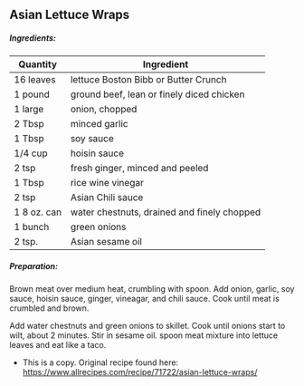 
## Asian Lettuce Wraps

##### Ingredients:
|Quantity        |    Ingredient|
|--------------- | -------------------------------------|
|16 leaves       | lettuce Boston Bibb or Butter Crunch|
|1 pound         | ground beef, lean or finely diced chicken|
|1 large         | onion, chopped|
|2 Tbsp          | minced garlic|
|1 Tbsp          | soy sauce|
|1/4 cup         | hoisin sauce|
|2 tsp           | fresh ginger, minced and peeled|
|1 Tbsp          | rice wine vinegar|
|2 tsp           | Asian Chili sauce|
|1 8 oz. can     | water chestnuts, drained and finely chopped|
|1 bunch         | green onions|
|2 tsp.          | Asian sesame oil|

##### Preparation:
Brown meat over medium heat, crumbling with spoon.  Add onion, garlic, soy sauce, hoisin sauce,
ginger, vineagar, and chili sauce.  Cook until meat is crumbled and brown.

Add water chestnuts and green onions to skillet.  Cook until onions start to wilt, about
2 minutes.  Stir in sesame oil.  spoon meat mixture into lettuce leaves and eat like a taco.

* This is a copy. Original recipe found here:  https://www.allrecipes.com/recipe/71722/asian-lettuce-wraps/
